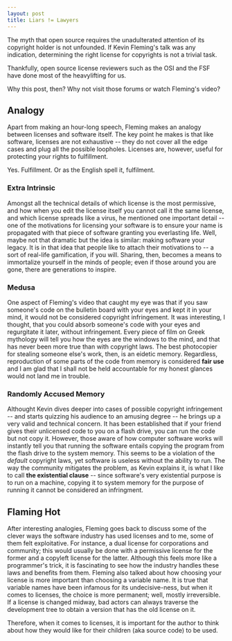 ```yaml
---
layout: post
title: Liars != Lawyers
---
```

The myth that open source requires the unadulterated attention of its copyright holder is not unfounded. If Kevin Fleming's talk was any indication, determining the right license for copyrights is not a trivial task. 

Thankfully, open source license reviewers such as the OSI and the FSF have done most of the heavylifting for us. 

Why this post, then? Why not visit those forums or watch Fleming's video?

## Analogy
Apart from making an hour-long speech, Fleming makes an analogy between licenses and software itself. The key point he makes is that like software, licenses are not exhaustive -- they do not cover all the edge cases and plug all the possible loopholes. Licenses are, however, useful for protecting your rights to fulfillment. 

Yes. Fulfillment. Or as the English spell it, fulfilment. 

### Extra Intrinsic 
Amongst all the technical details of which license is the most permissive, and how when you edit the license itself you cannot call it the same license, and which license spreads like a virus, he mentioned one important detail -- one of the motivations for licensing your software is to ensure your name is propagated with that piece of software granting you everlasting life. Well, maybe not that dramatic but the idea is similar: making software your legacy. It is in that idea that people like to attach their motivations to -- a sort of real-life gamification, if you will. Sharing, then, becomes a means to immortalize yourself in the minds of people; even if those around you are gone, there are generations to inspire. 

### Medusa
One aspect of Fleming's video that caught my eye was that if you saw someone's code on the bulletin board with your eyes and kept it in your mind, it would not be considered copyright infringement. It was interesting, I thought, that you could absorb someone's code with your eyes and regurgitate it later, without infringement. Every piece of film on Greek mythology will tell you how the eyes are the windows to the mind, and that has never been more true than with copyright laws. The best photocopier for stealing someone else's work, then, is an eidetic memory. Regardless, reproduction of some parts of the code from memory is considered **fair use** and I am glad that I shall not be held accountable for my honest glances would not land me in trouble.

### Randomly Accused Memory
Althought Kevin dives deeper into cases of possible copyright infringement -- and starts quizzing his audience to an amusing degree -- he brings up a very valid and technical concern. It has been established that if your friend gives their unlicensed code to you on a flash drive, you can run the code but not copy it. However, those aware of how computer software works will instantly tell you that running the software entails copying the program from the flash drive to the system memory. This seems to be a violation of the *default* copyright laws, yet software is useless without the ability to run. The way the community mitigates the problem, as Kevin explains it, is what I like to call **the existential clause** -- since software's very existential purpose is to run on a machine, copying it to system memory for the purpose of running it cannot be considered an infringment. 

## Flaming Hot
After interesting analogies, Fleming goes back to discuss some of the clever ways the software industry has used licenses and to me, some of them felt exploitative. For instance, a dual license for corporations and community; this would usually be done with a permissive license for the former and a copyleft license for the latter. Although this feels more like a programmer's trick, it is fascinating to see how the industry handles these laws and benefits from them. Fleming also talked about how choosing your license is more important than choosing a variable name. It is true that variable names have been infamous for its undecisive-ness, but when it comes to licenses, the choice is more permanent; well, mostly irreversible. If a license is changed midway, bad actors can always traverse the development tree to obtain a version that has the old license on it. 

Therefore, when it comes to licenses, it is important for the author to think about how they would like for their children (aka source code) to be used. 